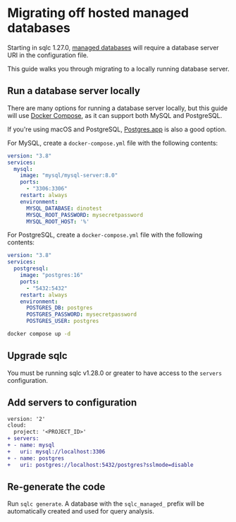# Migrating off hosted managed databases
 
Starting in sqlc 1.27.0, [managed databases](../docs/managed-databases.md) will require a database server URI in the configuration file.

This guide walks you through migrating to a locally running database server.

## Run a database server locally

There are many options for running a database server locally, but this guide
will use [Docker Compose](https://docs.docker.com/compose/), as it can support
both MySQL and PostgreSQL.

If you're using macOS and PostgreSQL, [Postgres.app](https://postgresapp.com/) is also a good option.

For MySQL, create a `docker-compose.yml` file with the following contents:

```yaml
version: "3.8"
services:
  mysql:
    image: "mysql/mysql-server:8.0"
    ports:
      - "3306:3306"
    restart: always
    environment:
      MYSQL_DATABASE: dinotest
      MYSQL_ROOT_PASSWORD: mysecretpassword
      MYSQL_ROOT_HOST: '%'
```

For PostgreSQL, create a `docker-compose.yml` file with the following contents:

```yaml
version: "3.8"
services:
  postgresql:
    image: "postgres:16"
    ports:
      - "5432:5432"
    restart: always
    environment:
      POSTGRES_DB: postgres
      POSTGRES_PASSWORD: mysecretpassword
      POSTGRES_USER: postgres
```

```sh
docker compose up -d
```

## Upgrade sqlc

You must be running sqlc v1.28.0 or greater to have access to the `servers`
configuration.

## Add servers to configuration

```diff
version: '2'
cloud:
  project: '<PROJECT_ID>'
+ servers:
+ - name: mysql
+   uri: mysql://localhost:3306
+ - name: postgres
+   uri: postgres://localhost:5432/postgres?sslmode=disable
```

## Re-generate the code

Run `sqlc generate`. A database with the `sqlc_managed_` prefix will be automatically created and used for query analysis. 
